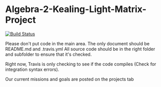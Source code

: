 # Algebra-2-Kealing-Light-Matrix-Project

[![Build Status](https://travis-ci.org/Wong12/Algebra-2-Kealing-Light-Matrix-Project.svg?branch=master)](https://travis-ci.org/Wong12/Algebra-2-Kealing-Light-Matrix-Project)

Please don't put code in the main area. The only document should be README.md and .travis.yml
All source code should be in the right folder and subfolder to ensure that it's checked.

Right now, Travis is only checking to see if the code compiles (Check for integration syntax errors).

Our current missions and goals are posted on the projects tab
